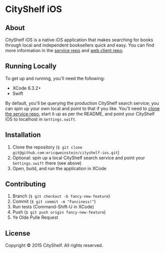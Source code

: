 CityShelf iOS
=============

## About
CityShelf iOS is a native iOS application that makes searching for books through local and independent booksellers quick and easy. You can find more information in the [service repo](https://github.com/ericqweinstein/quixote) and [web client repo](https://github.com/ericqweinstein/cityshelf).

## Running Locally
To get up and running, you'll need the following:

* XCode 6.3.2+
* Swift

By default, you'll be querying the production CityShelf search service; you can spin up your own local and point to that if you like. You'll need to [clone the service repo](https://github.com/ericqweinstein/cityshelf), start it up as per the README, and point your CityShelf iOS to localhost in `Settings.swift`.

## Installation
1. Clone the repository (`$ git clone git@github.com:ericqweinstein/cityshelf-ios.git`)
2. Optional: spin up a local CityShelf search service and point your `Settings.swift` there (see above)
3. Open, build, and run the application in XCode

## Contributing
1. Branch (`$ git checkout -b fancy-new-feature`)
2. Commit (`$ git commit -m "Fanciness!"`)
3. Run tests (Command-Shift-U in XCode)
4. Push (`$ git push origin fancy-new-feature`)
5. Ye Olde Pulle Request

## License
Copyright © 2015 CityShelf. All rights reserved.
